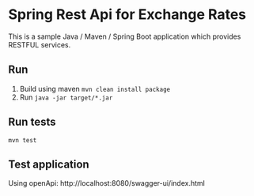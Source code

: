 # Spring Rest Api for Exchange Rates

This is a sample Java / Maven / Spring Boot application which provides RESTFUL services.

## Run

1. Build using maven ``mvn clean install package``
2. Run ``java -jar target/*.jar``

## Run tests

``mvn test``

## Test application

Using openApi: http://localhost:8080/swagger-ui/index.html

